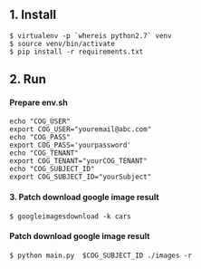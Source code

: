 

## 1. Install
```
$ virtualenv -p `whereis python2.7` venv
$ source venv/bin/activate 
$ pip install -r requirements.txt
```


## 2. Run

#### Prepare env.sh
```
echo "COG_USER"
export COG_USER="youremail@abc.com"
echo "COG_PASS"
export COG_PASS='yourpassword'
echo "COG_TENANT"
export COG_TENANT="yourCOG_TENANT"
echo "COG_SUBJECT_ID"
export COG_SUBJECT_ID="yourSubject"

```


#### 3. Patch download google image result
```
$ googleimagesdownload -k cars
```


#### Patch download google image result
```
$ python main.py  $COG_SUBJECT_ID ./images -r
```
